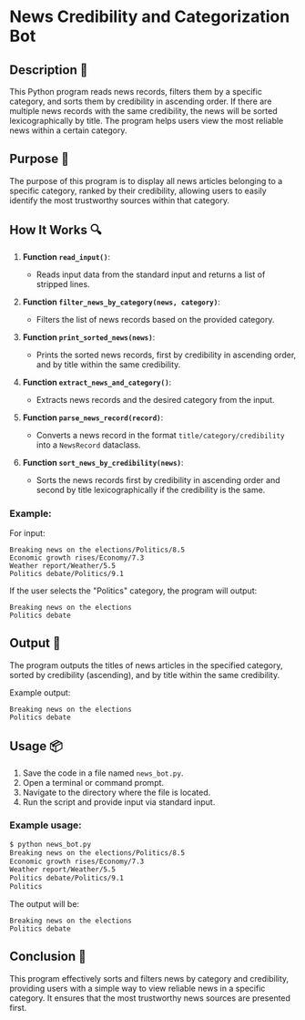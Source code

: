 # News Credibility and Categorization Bot

## Description 📝

This Python program reads news records, filters them by a specific category, and sorts them by credibility in ascending order.
If there are multiple news records with the same credibility, the news will be sorted lexicographically by title.
The program helps users view the most reliable news within a certain category.

## Purpose 🎯

The purpose of this program is to display all news articles belonging to a specific category, ranked by their credibility, allowing users to easily identify the most trustworthy sources within that category.

## How It Works 🔍

1. **Function `read_input()`**:

    - Reads input data from the standard input and returns a list of stripped lines.

2. **Function `filter_news_by_category(news, category)`**:

    - Filters the list of news records based on the provided category.

3. **Function `print_sorted_news(news)`**:

    - Prints the sorted news records, first by credibility in ascending order, and by title within the same credibility.

4. **Function `extract_news_and_category()`**:

    - Extracts news records and the desired category from the input.

5. **Function `parse_news_record(record)`**:

    - Converts a news record in the format `title/category/credibility` into a `NewsRecord` dataclass.

6. **Function `sort_news_by_credibility(news)`**:
    - Sorts the news records first by credibility in ascending order and second by title lexicographically if the credibility is the same.

### Example:

For input:

```
Breaking news on the elections/Politics/8.5
Economic growth rises/Economy/7.3
Weather report/Weather/5.5
Politics debate/Politics/9.1
```

If the user selects the "Politics" category, the program will output:

```
Breaking news on the elections
Politics debate
```

## Output 📜

The program outputs the titles of news articles in the specified category, sorted by credibility (ascending), and by title within the same credibility.

Example output:

```
Breaking news on the elections
Politics debate
```

## Usage 📦

1. Save the code in a file named `news_bot.py`.
2. Open a terminal or command prompt.
3. Navigate to the directory where the file is located.
4. Run the script and provide input via standard input.

### Example usage:

```bash
$ python news_bot.py
Breaking news on the elections/Politics/8.5
Economic growth rises/Economy/7.3
Weather report/Weather/5.5
Politics debate/Politics/9.1
Politics
```

The output will be:

```
Breaking news on the elections
Politics debate
```

## Conclusion 🚀

This program effectively sorts and filters news by category and credibility, providing users with a simple way to view reliable news in a specific category.
It ensures that the most trustworthy news sources are presented first.
